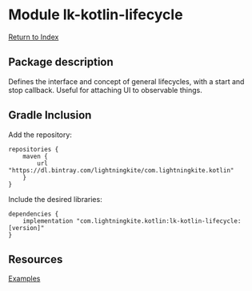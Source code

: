 # Module lk-kotlin-lifecycle

[Return to Index](../)

## Package description

Defines the interface and concept of general lifecycles, with a start and stop callback.  Useful for attaching UI to observable things.

## Gradle Inclusion



Add the repository:

```
repositories {
    maven {
        url "https://dl.bintray.com/lightningkite/com.lightningkite.kotlin"
    }
}
```

Include the desired libraries:

```
dependencies {
    implementation "com.lightningkite.kotlin:lk-kotlin-lifecycle:[version]"
}
```

## Resources

[Examples](https://github.com/lightningkite/lk-kotlin/tree/master/lk-kotlin-lifecycle/src/test/kotlin/lk/kotlin/lifecycle/example)